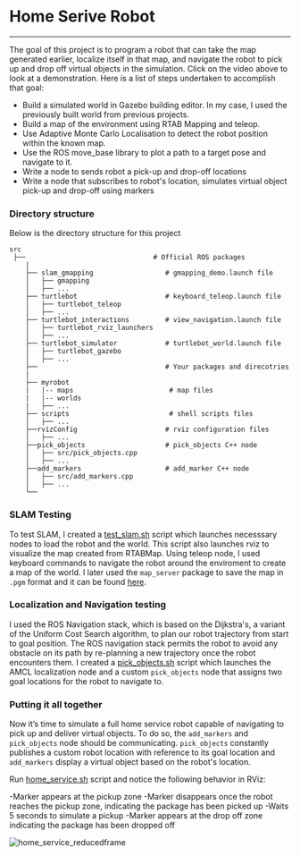 # Home Serive Robot
---


The goal of this project is to program a robot that can take the map generated earlier, localize itself in that map, and navigate the robot to pick up and drop off virtual objects in the simulation. Click on the video above to look at a demonstration. Here is a list of steps undertaken to accomplish that goal:
 - Build a simulated world in Gazebo building editor. In my case, I used the previously built world from previous projects.
 - Build a map of the environment using RTAB Mapping and teleop.
 - Use Adaptive Monte Carlo Localisation to detect the robot position within the known map.
 - Use the ROS move_base library to plot a path to a target pose and navigate to it.
 - Write a node to sends robot a pick-up and drop-off locations
 - Write a node that subscribes to robot's location, simulates virtual object pick-up and drop-off using markers
 
 
### Directory structure
Below is the directory structure for this project

```
src
 ├──                                # Official ROS packages
    |
    ├── slam_gmapping                  # gmapping_demo.launch file                   
    │   ├── gmapping
    │   ├── ...
    ├── turtlebot                      # keyboard_teleop.launch file
    │   ├── turtlebot_teleop
    │   ├── ...
    ├── turtlebot_interactions         # view_navigation.launch file      
    │   ├── turtlebot_rviz_launchers
    │   ├── ...
    ├── turtlebot_simulator            # turtlebot_world.launch file 
    │   ├── turtlebot_gazebo
    │   ├── ...
    ├──                                # Your packages and direcotries
    |
    ├── myrobot 
    |   |-- maps                        # map files
    |   |-- worlds
    |   ├── ...
    ├── scripts                         # shell scripts files
    │   ├── ...
    ├──rvizConfig                      # rviz configuration files
    │   ├── ...
    ├──pick_objects                    # pick_objects C++ node
    │   ├── src/pick_objects.cpp
    │   ├── ...
    ├──add_markers                     # add_marker C++ node
    │   ├── src/add_markers.cpp
    │   ├── ...
    └──

```

### SLAM Testing
To test SLAM, I created a [test_slam.sh](https://github.com/schandrachary/Robotics/blob/home_service_robot/src/scripts/test_slam.sh) script which launches necesssary nodes to load the robot and the world. This script also launches rviz to visualize the map created from RTABMap. Using teleop node, I used keyboard commands to navigate the robot around the enviroment to create a map of the world. I later used the `map_server` package to save the map in `.pgm` format and it can be found [here](https://github.com/schandrachary/Robotics/tree/home_service_robot/src/my_robot/maps).

### Localization and Navigation testing
I used the ROS Navigation stack, which is based on the Dijkstra's, a variant of the Uniform Cost Search algorithm, to plan our robot trajectory from start to goal position. The ROS navigation stack permits the robot to avoid any obstacle on its path by re-planning a new trajectory once the robot encounters them. I created a [pick_objects.sh](https://github.com/schandrachary/Robotics/blob/home_service_robot/src/scripts/pick_objects.sh) script which launches the AMCL localization node and a custom `pick_objects` node that assigns two goal locations for the robot to navigate to. 

### Putting it all together
Now it’s time to simulate a full home service robot capable of navigating to pick up and deliver virtual objects. To do so, the `add_markers` and `pick_objects` node should be communicating. `pick_objects` constantly publishes a custom robot location with reference to its goal location and `add_markers` display a virtual object based on the robot's location. 

Run [home_service.sh](https://github.com/schandrachary/Robotics/blob/home_service_robot/src/scripts/home_service.sh) script and notice the following behavior in RViz:

-Marker appears at the pickup zone
-Marker disappears once the robot reaches the pickup zone, indicating the package has been picked up
-Waits 5 seconds to simulate a pickup
-Marker appears at the drop off zone indicating the package has been dropped off

![home_service_reducedframe](https://user-images.githubusercontent.com/8539470/103044061-15794700-454d-11eb-8b26-dfb08c35c28d.gif)

